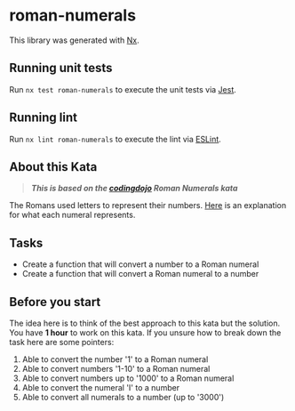 # roman-numerals

This library was generated with [Nx](https://nx.dev).

## Running unit tests

Run `nx test roman-numerals` to execute the unit tests via [Jest](https://jestjs.io).

## Running lint

Run `nx lint roman-numerals` to execute the lint via [ESLint](https://eslint.org/).

## About this Kata

> **_This is based on the [codingdojo](https://codingdojo.org/kata/RomanNumerals/) Roman Numerals kata_**

The Romans used letters to represent their numbers. 
[Here](http://www.novaroma.org/via_romana/numbers.html) is an explanation for what each numeral represents.

## Tasks

- Create a function that will convert a number to a Roman numeral
- Create a function that will convert a Roman numeral to a number

## Before you start

The idea here is to think of the best approach to this kata but the solution.
You have **1 hour** to work on this kata. If you unsure how to break down the task here are some pointers:
1. Able to convert the number '1' to a Roman numeral
2. Able to convert numbers '1-10' to a Roman numeral
3. Able to convert numbers up to '1000' to a Roman numeral
4. Able to convert the numeral 'I' to a number
5. Able to convert all numerals to a number (up to '3000')
